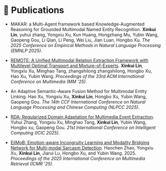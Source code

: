 # 📝 Publications 

- MAKAR: a Multi-Agent framework based Knowledge-Augmented Reasoning for Grounded Multimodal Named Entity Recognition. **Xinkui Lin**, yuhui zhang, Yongxiu Xu, Kun Huang, Hongzhang Mu, Yubin Wang, Gaopeng Gou, Li Qian, Li Peng, Wei Liu, Jian Luan, Hongbo Xu. *The 2025 Conference on Empirical Methods in Natural Language Processing (EMNLP 2025)*.

- [REMOTE: A Unified Multimodal Relation Extraction Framework with Multilevel Optimal Transport and Mixture-of-Experts](https://dl.acm.org/doi/10.1145/3746027.3754868). **Xinkui Lin**, Yongxiu Xu, Minghao Tang, zhangshilong zhangshilong, Hongbo Xu, Hao Xu, Yubin Wang. *Proceedings of the 33rd ACM International Conference on Multimedia (MM '25)*.

- An Adaptive Semantic-Aware Fusion Method for Multimodal Entity Linking. Hao Xu, Yongxiu Xu, **Xinkui Lin**, Hongbo Xu, Yubin Wang, Gaopeng Gou. *The 14th CCF International Conference on Natural Language Processing and Chinese Computing (NLPCC 2025)*.

- [RDA: Regularized Domain Adaptation for Multimedia Event Extraction](https://link.springer.com/chapter/10.1007/978-981-96-9884-4_26). Yuhui Zhang, Yongxiu Xu, Minghao Tang, **Xinkui Lin**, Yubin Wang, Hongbo xu, Gaopeng Gou. *21st International Conference on Intelligent Computing (ICIC 2025)*.

- [EilMoB: Emotion-aware Incongruity Learning and Modality Bridging Network for Multi-modal Sarcasm Detection](https://doi.org/10.1145/3731715.3733321). Haochen Zhao, Yongxiu Xu, **Xinkui Lin**, Jiarui Lu, Hongbo Xu, and Yubin Wang. 2025. *Proceedings of the 2025 International Conference on Multimedia Retrieval (ICMR '25)*.
